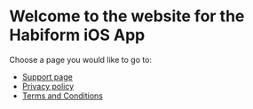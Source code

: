# Welcome to the website for the Habiform iOS App

Choose a page you would like to go to:

- [Support page](support%20page)
- [Privacy policy](privacy%20policy)
- [Terms and Conditions](terms%20and%20conditions)
